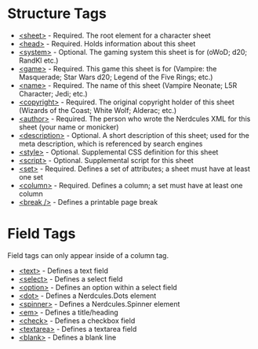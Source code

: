 # Structure Tags #
  * [&lt;sheet&gt;](TagSheet.md) - Required. The root element for a character sheet
  * [&lt;head&gt;](TagHead.md) - Required. Holds information about this sheet
  * [&lt;system&gt;](TagSystem.md) - Optional. The gaming system this sheet is for (oWoD; d20; RandKl etc.)
  * [&lt;game&gt;](TagGame.md) - Required. This game this sheet is for (Vampire: the Masquerade; Star Wars d20; Legend of the Five Rings; etc.)
  * [&lt;name&gt;](TagName.md) - Required. The name of this sheet (Vampire Neonate; L5R Character; Jedi; etc.)
  * [&lt;copyright&gt;](TagCopyright.md) - Required. The original copyright holder of this sheet (Wizards of the Coast; White Wolf; Alderac; etc.)
  * [&lt;author&gt;](TagAuthor.md) - Required. The person who wrote the Nerdcules XML for this sheet (your name or monicker)
  * [&lt;description&gt;](TagDescription.md) - Optional. A short description of this sheet; used for the meta description, which is referenced by search engines
  * [&lt;style&gt;](TagStyle.md) - Optional. Supplemental CSS definition for this sheet
  * [&lt;script&gt;](TagScript.md) - Optional. Supplemental script for this sheet
  * [&lt;set&gt;](TagSet.md) - Required. Defines a set of attributes; a sheet must have at least one set
  * [&lt;column&gt;](TagColumn.md) - Required. Defines a column; a set must have at least one column
  * [&lt;break /&gt;](TagBreak.md) - Defines a printable page break
# Field Tags #
Field tags can only appear inside of a column tag.
  * [&lt;text&gt;](TagText.md) - Defines a text field
  * [&lt;select&gt;](TagSelect.md) - Defines a select field
  * [&lt;option&gt;](TagOption.md) - Defines an option within a select field
  * [&lt;dot&gt;](TagDot.md) - Defines a Nerdcules.Dots element
  * [&lt;spinner&gt;](TagSpinner.md) - Defines a Nerdcules.Spinner element
  * [&lt;em&gt;](TagEm.md) - Defines a title/heading
  * [&lt;check&gt;](TagCheck.md) - Defines a checkbox field
  * [&lt;textarea&gt;](TagTextarea.md) - Defines a textarea field
  * [&lt;blank&gt;](TagBlank.md) - Defines a blank line